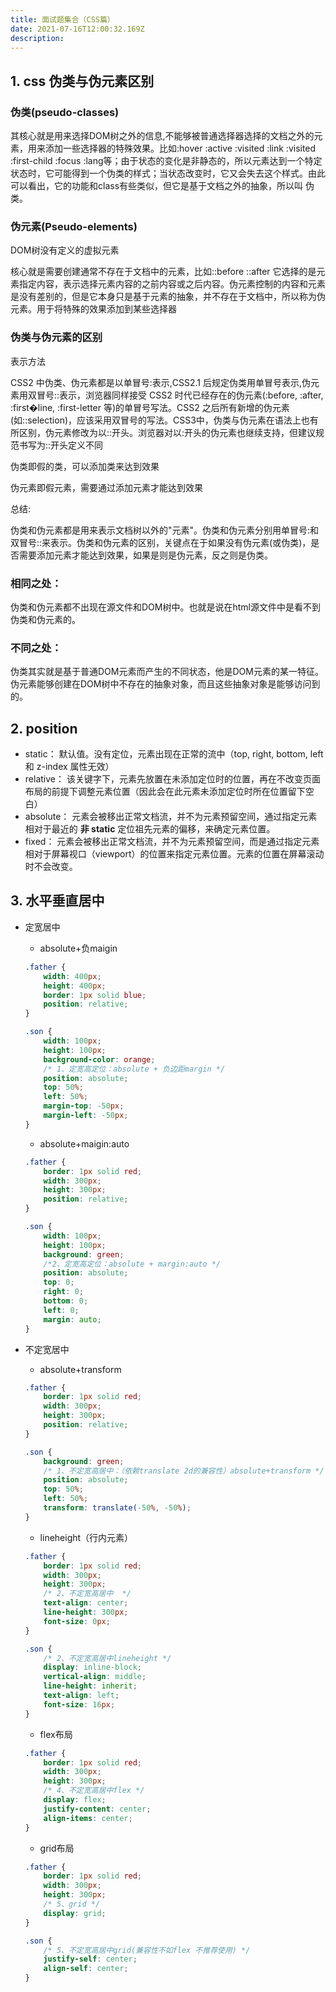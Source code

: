 ```yaml
---
title: 面试题集合（CSS篇）
date: 2021-07-16T12:00:32.169Z
description: 
---
```


## 1. css 伪类与伪元素区别
   
### 伪类(pseudo-classes)

其核⼼就是⽤来选择DOM树之外的信息,不能够被普通选择器选择的⽂档之外的元素，⽤来添加⼀些选择器的特殊效果。⽐如:hover :active :visited :link :visited :first-child :focus :lang等；由于状态的变化是⾮静态的，所以元素达到⼀个特定状态时，它可能得到⼀个伪类的样式；当状态改变时，它⼜会失去这个样式。由此可以看出，它的功能和class有些类似，但它是基于⽂档之外的抽象，所以叫 伪类。
  
### 伪元素(Pseudo-elements)

DOM树没有定义的虚拟元素

核⼼就是需要创建通常不存在于⽂档中的元素，⽐如::before ::after 它选择的是元素指定内容，表示选择元素内容的之前内容或之后内容。伪元素控制的内容和元素是没有差别的，但是它本身只是基于元素的抽象，并不存在于⽂档中，所以称为伪元素。⽤于将特殊的效果添加到某些选择器
    
### 伪类与伪元素的区别
    
表示⽅法

CSS2 中伪类、伪元素都是以单冒号:表示,CSS2.1 后规定伪类⽤单冒号表示,伪元素⽤双冒号::表示，浏览器同样接受 CSS2 时代已经存在的伪元素(:before, :after, :first�line, :first-letter 等)的单冒号写法。CSS2 之后所有新增的伪元素(如::selection)，应该采⽤双冒号的写法。CSS3中，伪类与伪元素在语法上也有所区别，伪元素修改为以::开头。浏览器对以:开头的伪元素也继续⽀持，但建议规范书写为::开头定义不同

伪类即假的类，可以添加类来达到效果

伪元素即假元素，需要通过添加元素才能达到效果
    
总结:

伪类和伪元素都是⽤来表示⽂档树以外的"元素"。伪类和伪元素分别⽤单冒号:和双冒号::来表示。伪类和伪元素的区别，关键点在于如果没有伪元素(或伪类)，是否需要添加元素才能达到效果，如果是则是伪元素，反之则是伪类。

### 相同之处：

伪类和伪元素都不出现在源⽂件和DOM树中。也就是说在html源⽂件中是看不到伪类和伪元素的。
  
### 不同之处：
    
伪类其实就是基于普通DOM元素⽽产⽣的不同状态，他是DOM元素的某⼀特征。伪元素能够创建在DOM树中不存在的抽象对象，⽽且这些抽象对象是能够访问到的。

## 2. position

- static： 默认值。没有定位，元素出现在正常的流中（top, right, bottom, left 和 z-index 属性无效）
- relative： 该关键字下，元素先放置在未添加定位时的位置，再在不改变页面布局的前提下调整元素位置（因此会在此元素未添加定位时所在位置留下空白）
- absolute： 元素会被移出正常文档流，并不为元素预留空间，通过指定元素相对于最近的 **非 static** 定位祖先元素的偏移，来确定元素位置。
- fixed： 元素会被移出正常文档流，并不为元素预留空间，而是通过指定元素相对于屏幕视口（viewport）的位置来指定元素位置。元素的位置在屏幕滚动时不会改变。

## 3. 水平垂直居中

- 定宽居中
  
  - absolute+负maigin
  ``` css
  .father {
      width: 400px;
      height: 400px;
      border: 1px solid blue;
      position: relative;
  }
  
  .son {
      width: 100px;
      height: 100px;
      background-color: orange;
      /* 1、定宽高定位：absolute + 负边距margin */
      position: absolute;
      top: 50%;
      left: 50%;
      margin-top: -50px;
      margin-left: -50px;
  }
  ```

  - absolute+maigin:auto
  ``` css
  .father {
      border: 1px solid red;
      width: 300px;
      height: 300px;
      position: relative;
  }
  
  .son {
      width: 100px;
      height: 100px;
      background: green;
      /*2、定宽高定位：absolute + margin:auto */
      position: absolute;
      top: 0;
      right: 0;
      bottom: 0;
      left: 0;
      margin: auto;
  }
  ```

- 不定宽居中

  - absolute+transform

  ``` css
  .father {
      border: 1px solid red;
      width: 300px;
      height: 300px;
      position: relative;
  }
  
  .son {
      background: green;
      /* 1、不定宽高居中：（依赖translate 2d的兼容性）absolute+transform */
      position: absolute;
      top: 50%;
      left: 50%;
      transform: translate(-50%, -50%);
  }
  ```

  - lineheight（行内元素）

  ``` css
  .father {
      border: 1px solid red;
      width: 300px;
      height: 300px;
      /* 2、不定宽高居中  */
      text-align: center;
      line-height: 300px;
      font-size: 0px;
  }
  
  .son {
      /* 2、不定宽高居中lineheight */
      display: inline-block;
      vertical-align: middle;
      line-height: inherit;
      text-align: left;
      font-size: 16px;
  }
  ```

  - flex布局

  ``` css
  .father {
      border: 1px solid red;
      width: 300px;
      height: 300px;
      /* 4、不定宽高居中flex */
      display: flex;
      justify-content: center;
      align-items: center;
  }
  ```

  - grid布局

  ``` css
  .father {
      border: 1px solid red;
      width: 300px;
      height: 300px;
      /* 5、grid */
      display: grid;
  }
  
  .son {
      /* 5、不定宽高居中grid(兼容性不如flex 不推荐使用) */
      justify-self: center;
      align-self: center;
  }
  ```





